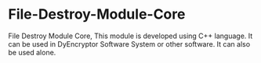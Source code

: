# File-Destroy-Module-Core
File Destroy Module Core, This module is developed using C++ language. It can be used in DyEncryptor Software System or other software.  It can also be used alone.
